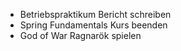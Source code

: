 - Betriebspraktikum Bericht schreiben
- Spring Fundamentals Kurs beenden
- God of War Ragnarök spielen